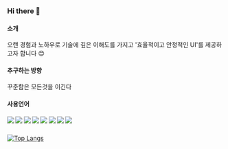 ###  Hi there 👋 

#### 소개
오랜 경험과 노하우로 기술에 깊은 이해도를 가지고 '효율적이고 안정적인 UI'를 제공하고자 합니다 😊

#### 추구하는 방향
꾸준함은 모든것을 이긴다

#### 사용언어
##### <img src="https://img.shields.io/badge/html5-E34F26?style=flat&logo=html5&logoColor=white"/> <img src="https://img.shields.io/badge/CSS3-1572B6?style=flat&logo=CSS3&logoColor=white"/> <img src="https://img.shields.io/badge/Sass-CC6699?style=flat&logo=Sass&logoColor=white"/> <img src="https://img.shields.io/badge/javascript-F7DF1E?style=flat&logo=javascript&logoColor=white"/>	 <img src="https://img.shields.io/badge/vue-4FC08D?style=flat&logo=vuedotjs&logoColor=white"/>	<img src="https://img.shields.io/badge/bootstrap-7952B3?style=flat&logo=bootstrap&logoColor=white"/>	<img src="https://img.shields.io/badge/MariaDB-003545?style=flat-square&amp;logo=mariaDB&amp;style=flat&logoColor=white"> <img src="https://img.shields.io/badge/React-61DAFB?style=flat-square&amp;style=flat&logo=React&amp;logoColor=black">


####

[![Top Langs](https://github-readme-stats.vercel.app/api/top-langs/?username=yunjeongmi1004&layout=compact)](https://github.com/yunjeongmi1004/github-readme-stats)

